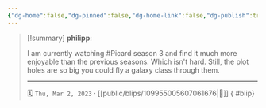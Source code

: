 ```yaml
---
{"dg-home":false,"dg-pinned":false,"dg-home-link":false,"dg-publish":true,"type":"blip","disabled rules":["yaml-title","yaml-title-alias","file-name-heading"],"title":"philipp on mastodon @ 2023-03-02","created-date":"2023-03-02T18:03:56","id":109955005607061680,"updated-date":"2025-05-02T08:50:43","dg-path":"blips/109955005607061676.md","permalink":"/blips/109955005607061676/","dgPassFrontmatter":true}
---
```


> [!summary] **philipp**:
>
> I am currently watching #Picard season 3 and find it much more enjoyable than the previous seasons. Which isn't hard. Still, the plot holes are so big you could fly a galaxy class through them.
> - - -
>
> 🗓️ `Thu, Mar 2, 2023` · [[public/blips/109955005607061676\|🔗]]
{ #blip}

